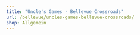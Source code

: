 ```yaml
---
title: "Uncle's Games - Bellevue Crossroads"
url: /bellevue/uncles-games-bellevue-crossroads/
shop: Allgemein
---
```

